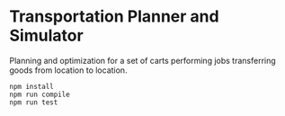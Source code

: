 # Transportation Planner and Simulator

Planning and optimization for a set of carts performing jobs transferring goods from location to location.

~~~
npm install
npm run compile
npm run test
~~~